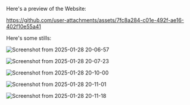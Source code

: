 Here's a preview of the Website: 

https://github.com/user-attachments/assets/7fc8a284-c01e-492f-ae16-402f10e55a41

Here's some stills: 

![Screenshot from 2025-01-28 20-06-57](https://github.com/user-attachments/assets/7e70483a-1e10-4af5-bd04-6a0ca2736be2)

![Screenshot from 2025-01-28 20-07-23](https://github.com/user-attachments/assets/16ada1cf-7390-439d-bd3f-96a699fd64bc)

![Screenshot from 2025-01-28 20-10-00](https://github.com/user-attachments/assets/5bd3e25a-4b15-4088-99eb-aa385ed9fb0a)

![Screenshot from 2025-01-28 20-11-01](https://github.com/user-attachments/assets/05a9eab5-28fb-4d78-9e32-c643fdcdca43)

![Screenshot from 2025-01-28 20-11-18](https://github.com/user-attachments/assets/9e7a62a6-fd10-4028-baf4-7247990c9956)
